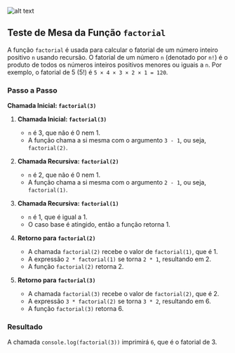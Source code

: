 ![alt text](repostas/image.png)

## Teste de Mesa da Função `factorial`

A função `factorial` é usada para calcular o fatorial de um número inteiro positivo `n` usando recursão. O fatorial de um número `n` (denotado por `n!`) é o produto de todos os números inteiros positivos menores ou iguais a `n`. Por exemplo, o fatorial de 5 (5!) é `5 × 4 × 3 × 2 × 1 = 120`.

### Passo a Passo

**Chamada Inicial: `factorial(3)`**

1. **Chamada Inicial: `factorial(3)`**
   - `n` é 3, que não é 0 nem 1.
   - A função chama a si mesma com o argumento `3 - 1`, ou seja, `factorial(2)`.

2. **Chamada Recursiva: `factorial(2)`**
   - `n` é 2, que não é 0 nem 1.
   - A função chama a si mesma com o argumento `2 - 1`, ou seja, `factorial(1)`.

3. **Chamada Recursiva: `factorial(1)`**
   - `n` é 1, que é igual a 1.
   - O caso base é atingido, então a função retorna 1.

4. **Retorno para `factorial(2)`**
   - A chamada `factorial(2)` recebe o valor de `factorial(1)`, que é 1.
   - A expressão `2 * factorial(1)` se torna `2 * 1`, resultando em 2.
   - A função `factorial(2)` retorna 2.

5. **Retorno para `factorial(3)`**
   - A chamada `factorial(3)` recebe o valor de `factorial(2)`, que é 2.
   - A expressão `3 * factorial(2)` se torna `3 * 2`, resultando em 6.
   - A função `factorial(3)` retorna 6.

### Resultado

A chamada `console.log(factorial(3))` imprimirá `6`, que é o fatorial de 3.




